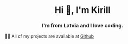 <h1 align="center">Hi 👋, I'm Kirill</h1>
<h3 align="center">I'm from Latvia and I love coding.</h3>

👨‍💻 All of my projects are available at [Github](Github)
<script type="text/javascript" src="https://cdnjs.buymeacoffee.com/1.0.0/button.prod.min.js" data-name="bmc-button" data-slug="kirillTheProgrammer" data-color="#FFDD00" data-emoji=""  data-font="Cookie" data-text="Buy me a coffee" data-outline-color="#000000" data-font-color="#000000" data-coffee-color="#ffffff" ></script>
<p align="left">
</p>
